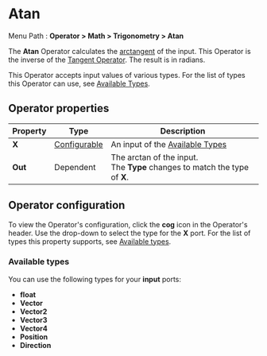 # Atan

Menu Path : **Operator > Math > Trigonometry > Atan**

The **Atan** Operator calculates the [arctangent](https://docs.unity3d.com/ScriptReference/Mathf.Atan.html) of the input. This Operator is the inverse of the [Tangent Operator](Operator-Tangent.md). The result is in radians.

This Operator accepts input values of various types. For the list of types this Operator can use, see [Available Types](#available-types).

## Operator properties

| **Property** | **Type**                                | **Description**                                              |
| ------------ | --------------------------------------- | ------------------------------------------------------------ |
| **X**        | [Configurable](#operator-configuration) | An input of the  [Available Types](#available-types)          |
| **Out**      | Dependent                               | The arctan of the input.<br/>The **Type** changes to match the type of **X**. |

## Operator configuration

To view the Operator's configuration, click the **cog** icon in the Operator's header. Use the drop-down to select the type for the **X** port. For the list of types this property supports, see [Available types](#available-types).



### Available types

You can use the following types for your **input** ports:

- **float**
- **Vector**
- **Vector2**
- **Vector3**
- **Vector4**
- **Position**
- **Direction**
